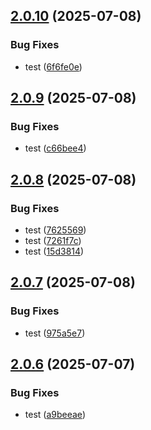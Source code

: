 ## [2.0.10](https://github.com/Reetwiz/fellowblogcicd/compare/v2.0.9...v2.0.10) (2025-07-08)


### Bug Fixes

* test ([6f6fe0e](https://github.com/Reetwiz/fellowblogcicd/commit/6f6fe0ee633da55398c38f6386b96582a13220e1))

## [2.0.9](https://github.com/Reetwiz/fellowblogcicd/compare/v2.0.8...v2.0.9) (2025-07-08)


### Bug Fixes

* test ([c66bee4](https://github.com/Reetwiz/fellowblogcicd/commit/c66bee42c3d50ccdb5ac1e000f9c67462cf8839f))

## [2.0.8](https://github.com/Reetwiz/fellowblogcicd/compare/v2.0.7...v2.0.8) (2025-07-08)


### Bug Fixes

* test ([7625569](https://github.com/Reetwiz/fellowblogcicd/commit/7625569540c72f3a4d41bc22f3f534e1b0ed4096))
* test ([7261f7c](https://github.com/Reetwiz/fellowblogcicd/commit/7261f7c4d9663d528a0cc1bd0d2c3eee2b87cd09))
* test ([15d3814](https://github.com/Reetwiz/fellowblogcicd/commit/15d3814ad1651d99125b99f2a65033e2e5b74fc5))

## [2.0.7](https://github.com/Reetwiz/fellowblogcicd/compare/v2.0.6...v2.0.7) (2025-07-08)


### Bug Fixes

* test ([975a5e7](https://github.com/Reetwiz/fellowblogcicd/commit/975a5e73b4aad8785ee0793fadfc56a1a79282c1))

## [2.0.6](https://github.com/Reetwiz/fellowblogcicd/compare/v2.0.5...v2.0.6) (2025-07-07)


### Bug Fixes

*  test ([a9beeae](https://github.com/Reetwiz/fellowblogcicd/commit/a9beeaea7747b0feecf79fb29c09d01b8abde3f3))

